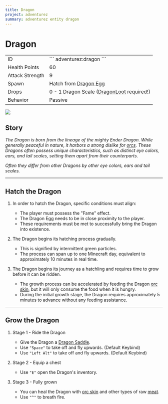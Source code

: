 ```yaml
---
title: Dragon
project: adventurez
summary: adventurez entity dragon
---
```

# Dragon
<div class="combi">
<div class="divthing">
<table class="tablething">
    <tbody>
        <tr>
            <td class="first-column">ID</td>
            <td class="second-column">
            ```
            adventurez:dragon
            ```
            </td>
        </tr>
        <tr id="linear-top">
            <td class="first-column">Health Points</td>
            <td class="second-column">60</td>
        </tr>
        <tr id="linear-top">
            <td class="first-column">Attack Strength</td>
            <td class="second-column">9</td>
        </tr>
        <tr id="linear-top">
            <td class="first-column">Spawn</td>
            <td class="second-column">Hatch from <a href="https://minecraft.wiki/w/Dragon_Egg" target="_blank">Dragon Egg</a></td>
        </tr>
        <tr id="linear-top">
            <td class="first-column">Drops</td>
            <td class="second-column">0 - 1 Dragon Scale (<a href="https://modrinth.com/mod/dragonloot" target="_blank">DragonLoot</a> required!)</td>
        </tr>
        <tr id="linear-top">
            <td class="first-column">Behavior</td>
            <td class="second-column">Passive</td>
        </tr>
    </tbody>
</table>
</div>
<div class="div-img-center">
<img src="/wiki/assets/adventurez/entities/dragon.png" loading="lazy" />
</div>
</div>

## Story

*The Dragon is born from the lineage of the mighty Ender Dragon. While generally peaceful in nature, it harbors a strong dislike for <a href="../Orc/">orcs</a>. These Dragons often possess unique characteristics, such as distinct eye colors, ears, and tail scales, setting them apart from their counterparts.*

*Often they differ from other Dragons by other eye colors, ears and tail scales.*

---

## Hatch the Dragon

1. In order to hatch the Dragon, specific conditions must align:

    * The player must possess the "Fame" effect.
    * The Dragon Egg needs to be in close proximity to the player.
    * These requirements must be met to successfully bring the Dragon into existence. 

2. The Dragon begins its hatching process gradually.

    * This is signified by intermittent green particles. 
    * The process can span up to one Minecraft day, equivalent to approximately 10 minutes in real time.

3. The Dragon begins its journey as a hatchling and requires time to grow before it can be ridden.

    * The growth process can be accelerated by feeding the Dragon <a href="../../Items/Orc_Skin/">orc skin</a>, but it will only consume the food when it is hungry.
    * During the initial growth stage, the Dragon requires approximately 5 minutes to advance without any feeding assistance.

---

## Grow the Dragon

1. Stage 1  - Ride the Dragon

    * Give the Dragon a <a href="../../Items/Dragon_Saddle/">Dragon Saddle</a>.
    * Use `"Space"` to take off and fly upwards. (Default Keybind)
    * Use `"Left Alt"` to take off and fly upwards. (Default Keybind)

2. Stage 2 - Equip a chest

    * Use `"E"` open the Dragon's inventory.

3. Stage 3  - Fully grown

    * You can heal the Dragon with <a href="../../Items/Orc_Skin/">orc skin</a> and other types of raw <a href="https://minecraft.wiki/w/Meat" target="_blank">meat</a>.
    * Use `"^"` to breath fire.